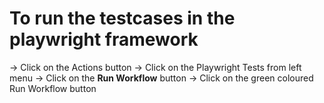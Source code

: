 <h1>To run the testcases in the playwright framework</h1>
-> Click on the Actions button
-> Click on the Playwright Tests from left menu
-> Click on the <b>Run Workflow</b> button
-> Click on the green coloured Run Workflow button  
